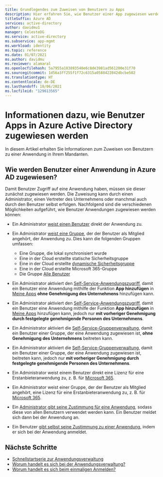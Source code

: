 ```yaml
---
title: Grundlegendes zum Zuweisen von Benutzern zu Apps
description: Hier erfahren Sie, wie Benutzer einer App zugewiesen werden, die Azure Active Directory für die Identitätsverwaltung verwendet.
titleSuffix: Azure AD
services: active-directory
author: davidmu1
manager: CelesteDG
ms.service: active-directory
ms.subservice: app-mgmt
ms.workload: identity
ms.topic: reference
ms.date: 01/07/2021
ms.author: davidmu
ms.reviewer: alamaral
ms.openlocfilehash: 5a7955a183893540e6c8de3981ad561200e31f70
ms.sourcegitcommit: 1d56a3ff255f1f72c6315a0588422842dbcbe502
ms.translationtype: HT
ms.contentlocale: de-DE
ms.lasthandoff: 10/06/2021
ms.locfileid: "129613565"
---
```

# <a name="understand-how-users-are-assigned-to-apps-in-azure-active-directory"></a>Informationen dazu, wie Benutzer Apps in Azure Active Directory zugewiesen werden

In diesem Artikel erhalten Sie Informationen zum Zuweisen von Benutzern zu einer Anwendung in Ihrem Mandanten.

## <a name="how-do-users-get-assigned-to-an-application-in-azure-ad"></a>Wie werden Benutzer einer Anwendung in Azure AD zugewiesen?

Damit Benutzer Zugriff auf eine Anwendung haben, müssen sie dieser zunächst zugewiesen werden. Die Zuweisung kann durch einen Administrator, einen Vertreter des Unternehmens oder manchmal auch durch den Benutzer selbst erfolgen. Nachfolgend sind die verschiedenen Möglichkeiten aufgeführt, wie Benutzer Anwendungen zugewiesen werden können:

* Ein Administrator [weist einen Benutzer](./assign-user-or-group-access-portal.md) direkt der Anwendung zu.
* Ein Administrator [weist eine Gruppe](./assign-user-or-group-access-portal.md), der der Benutzer als Mitglied angehört, der Anwendung zu. Dies kann die folgenden Gruppen umfassen:

  * Eine Gruppe, die lokal synchronisiert wurde
  * Eine in der Cloud erstellte statische Sicherheitsgruppe
  * Eine in der Cloud erstellte [dynamische Sicherheitsgruppe](../enterprise-users/groups-dynamic-membership.md)
  * Eine in der Cloud erstellte Microsoft 365-Gruppe
  * Die Gruppe [Alle Benutzer](../fundamentals/active-directory-groups-create-azure-portal.md)
* Ein Administrator aktiviert den [Self-Service-Anwendungszugriff](./manage-self-service-access.md), damit ein Benutzer eine Anwendung mithilfe der Funktion **App hinzufügen** in [Meine Apps](https://support.microsoft.com/account-billing/sign-in-and-start-apps-from-the-my-apps-portal-2f3b1bae-0e5a-4a86-a33e-876fbd2a4510) **ohne Genehmigung des Unternehmens** hinzufügen kann.
* Ein Administrator aktiviert den [Self-Service-Anwendungszugriff](./manage-self-service-access.md), damit ein Benutzer eine Anwendung mithilfe der Funktion **App hinzufügen** in [Meine Apps](https://support.microsoft.com/account-billing/sign-in-and-start-apps-from-the-my-apps-portal-2f3b1bae-0e5a-4a86-a33e-876fbd2a4510) hinzufügen kann, jedoch nur **mit vorheriger Genehmigung durch festgelegte genehmigende Personen des Unternehmens**.
* Ein Administrator aktiviert die [Self-Service-Gruppenverwaltung](../enterprise-users/groups-self-service-management.md), damit ein Benutzer einer Gruppe, der eine Anwendung zugewiesen ist, **ohne Genehmigung des Unternehmens** beitreten kann.
* Ein Administrator aktiviert die [Self-Service-Gruppenverwaltung](../enterprise-users/groups-self-service-management.md), damit ein Benutzer einer Gruppe, der eine Anwendung zugewiesen ist, beitreten kann, jedoch nur **mit vorheriger Genehmigung durch festgelegte genehmigende Personen des Unternehmens**.
* Ein Administrator weist einem Benutzer direkt eine Lizenz für eine Erstanbieteranwendung zu, z. B. für [Microsoft 365](https://products.office.com/).
* Ein Administrator weist einer Gruppe, der der Benutzer als Mitglied angehört, eine Lizenz für eine Erstanbieteranwendung zu, z. B. für [Microsoft 365](https://products.office.com/).
* Ein [Administrator gibt seine Zustimmung für eine Anwendung](../develop/howto-convert-app-to-be-multi-tenant.md), sodass diese von allen Benutzern verwendet werden kann. Ein Benutzer meldet sich dann bei der Anwendung an.
* Ein Benutzer [gibt selbst seine Zustimmung zu einer Anwendung](../develop/howto-convert-app-to-be-multi-tenant.md), indem er sich bei der Anwendung anmeldet.

## <a name="next-steps"></a>Nächste Schritte

* [Schnellstartserie zur Anwendungsverwaltung](view-applications-portal.md)
* [Worum handelt es sich bei der Anwendungsverwaltung?](what-is-application-management.md)
* [Worum handelt es sich beim einmaligen Anmelden?](what-is-single-sign-on.md)